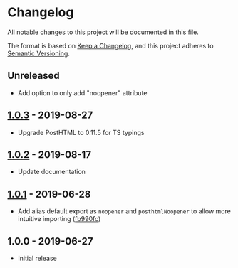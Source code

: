 # Changelog

All notable changes to this project will be documented in this file.

The format is based on [Keep a Changelog](https://keepachangelog.com/en/1.0.0/),
and this project adheres to [Semantic Versioning](https://semver.org/spec/v2.0.0.html).

## Unreleased

*   Add option to only add "noopener" attribute

## [1.0.3](https://github.com/metonym/posthtml-noopener/releases/tag/1.0.3) - 2019-08-27

*   Upgrade PostHTML to 0.11.5 for TS typings

## [1.0.2](https://github.com/metonym/posthtml-noopener/releases/tag/1.0.2) - 2019-08-17

*   Update documentation

## [1.0.1](https://github.com/metonym/posthtml-noopener/releases/tag/1.0.1) - 2019-06-28

*   Add alias default export as `noopener` and `posthtmlNoopener` to allow more intuitive importing
([fb990fc](https://github.com/metonym/posthtml-noopener/commit/fb990fcb939cc8622b41ad14aa62c6c9e941fe35))

## 1.0.0 - 2019-06-27

*   Initial release
